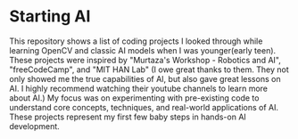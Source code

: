 # Starting AI

This repository shows a list of coding projects I looked through while learning OpenCV and classic AI models when I was younger(early teen). These projects were inspired by "Murtaza's Workshop - Robotics and AI", "freeCodeCamp", and "MIT HAN Lab" (I owe great thanks to them. They not only showed me the true capabilities of AI, but also gave great lessons on AI. I highly recommend watching their youtube channels to learn more about AI.) My focus was on experimenting with pre-existing code to understand core concepts, techniques, and real-world applications of AI. These projects represent my first few baby steps in hands-on AI development.
